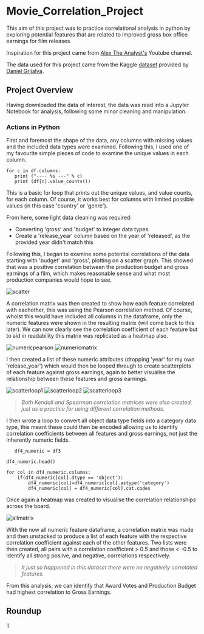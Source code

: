 # Movie_Correlation_Project


This aim of this project was to practice correlational analysis in python by exploring potential features that are related to improved gross box office earnings for film releases.

Inspiration for this project came from [Alex The Analyst's](https://www.youtube.com/channel/UC7cs8q-gJRlGwj4A8OmCmXg) Youtube channel.

The data used for this project came from the Kaggle [dataset](https://www.kaggle.com/danielgrijalvas/movies/version/2) provided by [Daniel Grijalva](https://www.kaggle.com/danielgrijalvas).

## Project Overview

Having downloaded the data of interest, the data was read into a Jupyter Notebook for analysis, following some minor cleaning and manipulation.

### Actions in Python

First and foremost the shape of the data, any columns with missing values and the included data types were examined. Following this, I used one of my favourite simple pieces of code to examine the unique values in each column.

    for c in df.columns:
       print ("---- %s ---" % c)
       print (df[c].value_counts())

This is a basic for loop that prints out the unique values, and value counts, for each column. Of course, it works best for columns with limited possible values (in this case 'country' or 'genre').

From here, some light data cleaning was required:
- Converting 'gross' and 'budget' to integer data types
- Create a 'release_year' column based on the year of 'released', as the provided year didn't match this

Following this, I began to examine some potential correlations of the data starting with 'budget' and 'gross', plotting on a scatter graph. This showed that was a positive correlation between the production budget and gross earnings of a film, which makes reasonable sense and what most production companies would hope to see.

![scatter](https://github.com/Dejean97/Movie_Correlation_Project/blob/main/scatter%20screenshot.png)

A correlation matrix was then created to show how each feature correlated with eachother, this was using the Pearson correlation method. Of course, wholst this would have included all columns in the dataframe, only the numeric features were shown in the resulting matrix (will come back to this later). We can now clearly see the correlation coefficient of each feature but to aid in readability this matrix was replicated as a heatmap also.

![numericpearson](https://github.com/Dejean97/Movie_Correlation_Project/blob/main/numeric%20pearson.png)
![numericmatrix](https://github.com/Dejean97/Movie_Correlation_Project/blob/main/numeric%20matrix.png)

I then created a list of these numeric attributes (dropping 'year' for my own 'release_year') which would then be looped through to create scatterplots of each feature against gross earnings, again to better visualise the relationship between these features and gross earnings.

![scatterloop1](https://github.com/Dejean97/Movie_Correlation_Project/blob/main/loop%20scatter%201.png)
![scatterloop2](https://github.com/Dejean97/Movie_Correlation_Project/blob/main/loop%20scatter%202.png)
![scatterloop3](https://github.com/Dejean97/Movie_Correlation_Project/blob/main/loop%20scatter%203.png)

> *Both Kendall and Spearman correlation matrices were also created, just as a practice for using different correlation methods.*

I then wrote a loop to convert all object data type fields into a category data type, this meant these could then be encoded allowing us to identify correlation coefficients between all features and gross earnings, not just the inherently numeric fields.

       df4_numeric = df3
        
    df4_numeric.head()
         
    for col in df4_numeric.columns:
        if(df4_numeric[col].dtype == 'object'):
            df4_numeric[col]=df4_numeric[col].astype('category')
            df4_numeric[col] = df4_numeric[col].cat.codes

Once again a heatmap was created to visualise the correlation relationships across the board.

![allmatrix](https://github.com/Dejean97/Movie_Correlation_Project/blob/main/all%20matrix.png)

With the now all numeric feature dataframe, a correlation matrix was made and then unstacked to produce a list of each feature with the respective correlation coefficient against each of the other features. Two lists were then created, all pairs with a correlation coefficient > 0.5 and those < -0.5 to identify all strong posiive, and negative, correlations respectively.

> *It just so happened in this dataset there were no negatively correlated features.*

From this analysis, we can identify that Award Votes and Production Budget had highest correlation to Gross Earnings.

## Roundup

T
